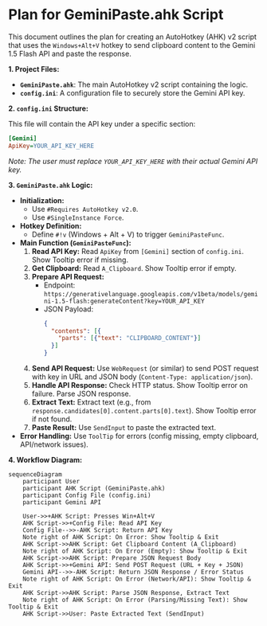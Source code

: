# Plan for GeminiPaste.ahk Script

This document outlines the plan for creating an AutoHotkey (AHK) v2 script that uses the `Windows+Alt+V` hotkey to send clipboard content to the Gemini 1.5 Flash API and paste the response.

**1. Project Files:**

*   **`GeminiPaste.ahk`**: The main AutoHotkey v2 script containing the logic.
*   **`config.ini`**: A configuration file to securely store the Gemini API key.

**2. `config.ini` Structure:**

This file will contain the API key under a specific section:

```ini
[Gemini]
ApiKey=YOUR_API_KEY_HERE
```
*Note: The user must replace `YOUR_API_KEY_HERE` with their actual Gemini API key.*

**3. `GeminiPaste.ahk` Logic:**

*   **Initialization:**
    *   Use `#Requires AutoHotkey v2.0`.
    *   Use `#SingleInstance Force`.
*   **Hotkey Definition:**
    *   Define `#!v` (Windows + Alt + V) to trigger `GeminiPasteFunc`.
*   **Main Function (`GeminiPasteFunc`):**
    1.  **Read API Key:** Read `ApiKey` from `[Gemini]` section of `config.ini`. Show Tooltip error if missing.
    2.  **Get Clipboard:** Read `A_Clipboard`. Show Tooltip error if empty.
    3.  **Prepare API Request:**
        *   Endpoint: `https://generativelanguage.googleapis.com/v1beta/models/gemini-1.5-flash:generateContent?key=YOUR_API_KEY`
        *   JSON Payload:
            ```json
            {
              "contents": [{
                "parts": [{"text": "CLIPBOARD_CONTENT"}]
              }]
            }
            ```
    4.  **Send API Request:** Use `WebRequest` (or similar) to send POST request with key in URL and JSON body (`Content-Type: application/json`).
    5.  **Handle API Response:** Check HTTP status. Show Tooltip error on failure. Parse JSON response.
    6.  **Extract Text:** Extract text (e.g., from `response.candidates[0].content.parts[0].text`). Show Tooltip error if not found.
    7.  **Paste Result:** Use `SendInput` to paste the extracted text.
*   **Error Handling:** Use `ToolTip` for errors (config missing, empty clipboard, API/network issues).

**4. Workflow Diagram:**

```mermaid
sequenceDiagram
    participant User
    participant AHK Script (GeminiPaste.ahk)
    participant Config File (config.ini)
    participant Gemini API

    User->>+AHK Script: Presses Win+Alt+V
    AHK Script->>+Config File: Read API Key
    Config File-->>-AHK Script: Return API Key
    Note right of AHK Script: On Error: Show Tooltip & Exit
    AHK Script->>AHK Script: Get Clipboard Content (A_Clipboard)
    Note right of AHK Script: On Error (Empty): Show Tooltip & Exit
    AHK Script->>AHK Script: Prepare JSON Request Body
    AHK Script->>+Gemini API: Send POST Request (URL + Key + JSON)
    Gemini API-->>-AHK Script: Return JSON Response / Error Status
    Note right of AHK Script: On Error (Network/API): Show Tooltip & Exit
    AHK Script->>AHK Script: Parse JSON Response, Extract Text
    Note right of AHK Script: On Error (Parsing/Missing Text): Show Tooltip & Exit
    AHK Script->>User: Paste Extracted Text (SendInput)